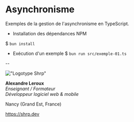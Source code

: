 # Asynchronisme

Exemples de la gestion de l'asynchronisme en TypeScript.

- Installation des dépendances NPM

$ `bun install`

- Exécution d'un exemple
$ `bun run src/exemple-01.ts`

--

!["Logotype Shrp"](https://sherpa.one/images/sherpa-logotype.png)

__Alexandre Leroux__  
_Enseignant / Formateur_  
_Développeur logiciel web & mobile_

Nancy (Grand Est, France)

<https://shrp.dev>
